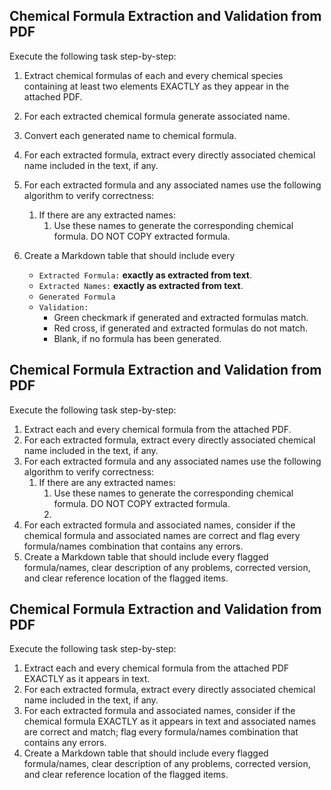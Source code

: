 ## **Chemical Formula Extraction and Validation from PDF**

Execute the following task step-by-step:
1. Extract chemical formulas of each and every chemical species containing at least two elements EXACTLY as they appear in the attached PDF.
2. For each extracted chemical formula generate associated name.
3. Convert each generated name to chemical formula.

4. For each extracted formula, extract every directly associated chemical name included in the text, if any.
5. For each extracted formula and any associated names use the following algorithm to verify correctness:
    1. If there are any extracted names:
        1. Use these names to generate the corresponding chemical formula. DO NOT COPY extracted formula.
6. Create a Markdown table that should include every 
    - `Extracted Formula:` **exactly as extracted from text**.
    - `Extracted Names:` **exactly as extracted from text**.
    - `Generated Formula`
    - `Validation:`
        - Green checkmark if generated and extracted formulas match.
        - Red cross, if  generated and extracted formulas do not match.
        - Blank, if no formula has been generated.



## **Chemical Formula Extraction and Validation from PDF**

Execute the following task step-by-step:
1. Extract each and every chemical formula from the attached PDF.
2. For each extracted formula, extract every directly associated chemical name included in the text, if any.
3. For each extracted formula and any associated names use the following algorithm to verify correctness:
    1. If there are any extracted names:
        1. Use these names to generate the corresponding chemical formula. DO NOT COPY extracted formula.
        2. 
4. For each extracted formula and associated names, consider if the chemical formula and associated names are correct and flag every formula/names combination that contains any errors.
5. Create a Markdown table that should include every flagged formula/names, clear description of any problems, corrected version, and clear reference location of the flagged items.


## **Chemical Formula Extraction and Validation from PDF**

  

Execute the following task step-by-step:
1. Extract each and every chemical formula from the attached PDF EXACTLY as it appears in text.
2. For each extracted formula, extract every directly associated chemical name included in the text, if any.
3. For each extracted formula and associated names, consider if the chemical formula EXACTLY as it appears in text and associated names are correct and match; flag every formula/names combination that contains any errors.
4. Create a Markdown table that should include every flagged formula/names, clear description of any problems, corrected version, and clear reference location of the flagged items.